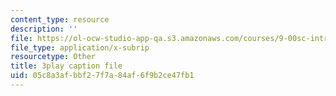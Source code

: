 ```yaml
---
content_type: resource
description: ''
file: https://ol-ocw-studio-app-qa.s3.amazonaws.com/courses/9-00sc-introduction-to-psychology-fall-2011/05c8a3afbbf27f7a84af6f9b2ce47fb1_kD3CswjYb2E.srt
file_type: application/x-subrip
resourcetype: Other
title: 3play caption file
uid: 05c8a3af-bbf2-7f7a-84af-6f9b2ce47fb1
---
```

